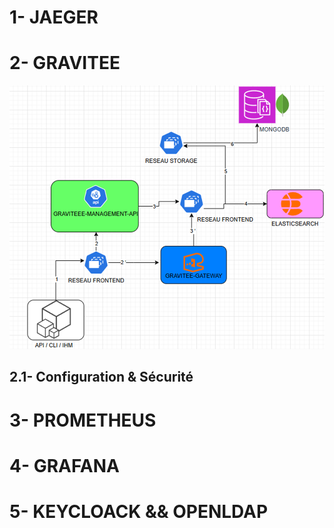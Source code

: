 # 1- JAEGER
# 2- GRAVITEE
![Schéma auth](./GRAVITEE/image.png)
## 2.1- Configuration & Sécurité
# 3- PROMETHEUS
# 4- GRAFANA
# 5- KEYCLOACK && OPENLDAP
